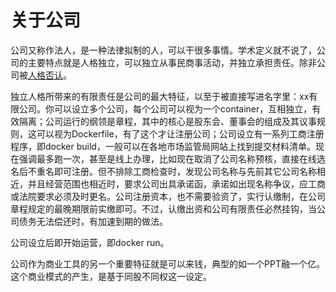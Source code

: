 # 关于公司

公司又称作法人，是一种法律拟制的人，可以干很多事情。学术定义就不说了，公司的主要特点就是人格独立，可以独立从事民商事活动，并独立承担责任。除非公司被[人格否认](ren-ge-fou-ren.md)。

独立人格所带来的有限责任是公司的最大特征，以至于被直接写进名字里：xx有限公司。你可以设立多个公司，每个公司可以视为一个container，互相独立，有效隔离；公司运行的纲领是章程，其中的核心是股东会、董事会的组成及其议事规则，这可以视为Dockerfile，有了这个才让注册公司；公司设立有一系列工商注册程序，即docker build，一般可以在各地市场监管局网站上找到提交材料清单。现在强调最多跑一次，甚至是线上办理，比如现在取消了公司名称预核，直接在线选名后不重名即可注册。但不排除工商检查时，发现公司名称与先前其它公司名称相近，并且经营范围也相近时，要求公司出具承诺函，承诺如出现名称争议，应工商或法院要求必须及时更名。公司注册资本，也不需要验资了，实行认缴制，在公司章程规定的最晚期限前实缴即可。不过，认缴出资和公司有限责任必然挂钩，当公司债务无法偿还时，有加速到期的做法。

公司设立后即开始运营，即docker run。

公司作为商业工具的另一个重要特征就是可以来钱，典型的如一个PPT融一个亿。这个商业模式的产生，是基于同股不同权这一设定。